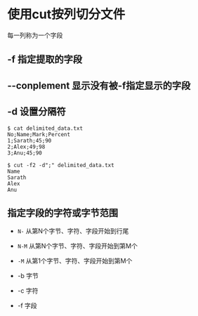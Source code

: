 # 使用cut按列切分文件
每一列称为一个字段
## -f 指定提取的字段

## --conplement 显示没有被-f指定显示的字段

## -d 设置分隔符
```shell
$ cat delimited_data.txt
No;Name;Mark;Percent
1;Sarath;45;90
2;Alex;49;98
3;Anu;45;90

$ cut -f2 -d";" delimited_data.txt
Name
Sarath
Alex
Anu
```
## 指定字段的字符或字节范围
+ `N-` 从第N个字节、字符、字段开始到行尾
+ `N-M` 从第N个字节、字符、字段开始到第M个
+ `-M` 从第1个字节、字符、字段开始到第M个

+ -b 字节
+ -c 字符
+ -f 字段